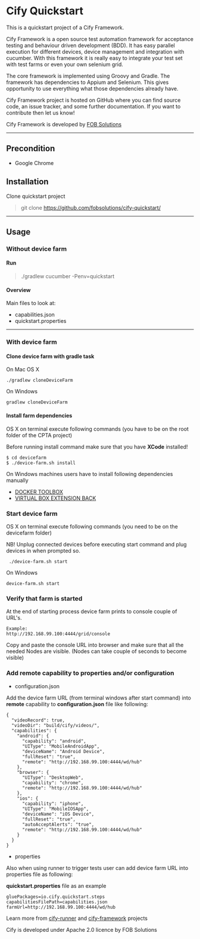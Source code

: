 Cify Quickstart
===============

This is a quickstart project of a Cify Framework.

Cify Framework is a open source test automation framework for acceptance testing and behaviour driven development (BDD). It has easy parallel execution for different devices, device management and integration with cucumber. With this framework it is really easy to integrate your test set with test farms or even your own selenium grid.

The core framework is implemented using Groovy and Gradle. The framework has dependencies to Appium and Selenium. This gives opportunity to use everything what those dependencies already have.

Cify Framework project is hosted on GitHub where you can find source code, an issue tracker, and some further documentation. If you want to contribute then let us know!

Cify Framework is developed by [FOB Solutions](http://www.fob-solutions.com/) 

----------


Precondition
------------

 - Google Chrome

Installation
-------------
Clone quickstart project

> 
>git clone https://github.com/fobsolutions/cify-quickstart/
>

----------

Usage
-------------

### Without device farm

#### Run

> 
>./gradlew cucumber -Penv=quickstart
>

#### Overview

Main files to look at:
 - capabilities.json
 - quickstart.properties

----------

### With device farm

#### Clone device farm with gradle task

On Mac OS X

    ./gradlew cloneDeviceFarm
   
On Windows

    gradlew cloneDeviceFarm

#### Install farm dependencies

OS X on terminal execute following commands (you have to be on the root folder of the CPTA project)

Before running install command make sure that you have **XCode** installed!

    $ cd devicefarm
    $ ./device-farm.sh install
   
On Windows machines users have to install following dependencies manually

- [DOCKER TOOLBOX](https://www.docker.com/products/docker-toolbox)
- [VIRTUAL BOX EXTENSION BACK](http://download.virtualbox.org/virtualbox/5.1.8/Oracle_VM_VirtualBox_Extension_Pack-5.1.8-111374.vbox-extpack)

### Start device farm

OS X on terminal execute following commands (you need to be on the devicefarm folder)

NB! Unplug connected devices before executing start command and plug devices in when prompted so.

     ./device-farm.sh start
   
On Windows

    device-farm.sh start

### Verify that farm is started

At the end of starting process device farm prints to console couple of URL's.

    Example:
    http://192.168.99.100:4444/grid/console

Copy and paste the console URL into browser and make sure that all the needed Nodes are visible. (Nodes can take couple of seconds to become visible)

### Add remote capability to properties and/or configuration

- configuration.json

Add the device farm URL (from terminal windows after start command) into **remote** capability to **configuration.json** file like following:

```
{
  "videoRecord": true,
  "videoDir": "build/cify/videos/",
  "capabilities": {
    "android": {
      "capability": "android",
      "UIType": "MobileAndroidApp",
      "deviceName": "Android Device",
      "fullReset": "true",
      "remote": "http://192.168.99.100:4444/wd/hub"
    },
    "browser": {
      "UIType": "DesktopWeb",
      "capability": "chrome",
      "remote": "http://192.168.99.100:4444/wd/hub"
    },
    "ios": {
      "capability": "iphone",
      "UIType": "MobileIOSApp",
      "deviceName": "iOS Device",
      "fullReset": "true",
      "autoAcceptAlerts": "true",
      "remote": "http://192.168.99.100:4444/wd/hub"
    }
  }
}

```

- properties

Also when using runner to trigger tests user can add device farm URL into properties file as following:

**quickstart.properties** file as an example

```
gluePackages=io.cify.quickstart.steps
capabilitiesFilePath=capabilities.json
farmUrl=http://192.168.99.100:4444/wd/hub
```


Learn more from [cify-runner](https://github.com/fobsolutions/cify-runner)  and [cify-framework](https://github.com/fobsolutions/cify-framework)  projects

Cify is developed under Apache 2.0 licence by FOB Solutions